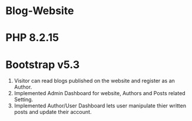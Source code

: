 # Blog-Website
# PHP 8.2.15
# Bootstrap v5.3
1.  Visitor can read blogs published on the website and register as an Author.
2.  Implemented Admin Dashboard for website, Authors and Posts related Setting.
3.  Implemented Author/User Dashboard lets user manipulate thier written posts and update their account.
